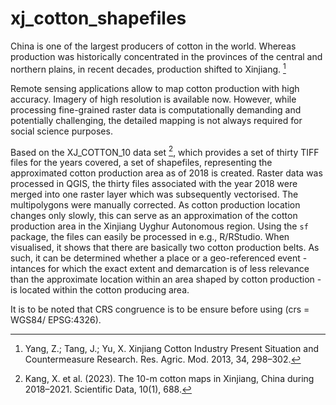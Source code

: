 # xj_cotton_shapefiles

China is one of the largest producers of cotton in the world. Whereas production was historically concentrated in the provinces of the central and northern plains, in recent decades, production shifted to Xinjiang. [^1]

Remote sensing applications allow to map cotton production with high accuracy. Imagery of high resolution is available now. However, while processing fine-grained raster data is computationally demanding and potentially challenging, the detailed mapping is not always required for social science purposes.

Based on the XJ_COTTON_10 data set [^2], which provides a set of thirty TIFF files for the years covered, a set of shapefiles, representing the approximated cotton production area as of 2018 is created. Raster data was processed in QGIS, the thirty files associated with the year 2018 were merged into one raster layer which was subsequently vectorised. The multipolygons were manually corrected. 
As cotton production location changes only slowly, this can serve as an approximation of the cotton production area in the Xinjiang Uyghur Autonomous region. Using the `sf` package, the files can easily be processed in e.g., R/RStudio. When visualised, it shows that there are basically two cotton production belts. As such, it can be determined whether a place or a geo-referenced event - intances for which the exact extent and demarcation is of less relevance than the approximate location within an area shaped by cotton production - is located within the cotton producing area.

It is to be noted that CRS congruence is to be ensure before using (crs = WGS84/ EPSG:4326).





[^1]: Yang, Z.; Tang, J.; Yu, X. Xinjiang Cotton Industry Present Situation and Countermeasure Research. Res. Agric. Mod. 2013, 34, 298–302. 

[^2]: Kang, X. et al. (2023). The 10-m cotton maps in Xinjiang, China during 2018–2021. Scientific Data, 10(1), 688.


